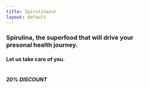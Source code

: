 ```yaml
---
title: Spirulinazur
layout: default
---
```


<div class="text-color">

  <h3> Spirulina, the superfood that will drive your <br> presonal health journey. </h3>

  <h4>  Let us take care of you. </h4>

</div>

<div class="random" style='display: flex;   flex-direction: row;
'>
  <h6 id="discount-text"> <strong> 20% DISCOUNT </strong> <em style='color: white;'>  AT LAUNCH FOR EARLY SUBSCRIBERS </em>   </h6>
</div>



